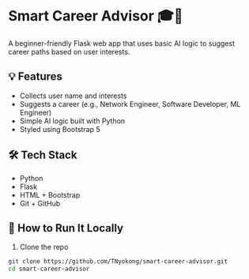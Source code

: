 # Smart Career Advisor 🎓🧠

A beginner-friendly Flask web app that uses basic AI logic to suggest career paths based on user interests.

## 💡 Features
- Collects user name and interests
- Suggests a career (e.g., Network Engineer, Software Developer, ML Engineer)
- Simple AI logic built with Python
- Styled using Bootstrap 5

## 🛠 Tech Stack
- Python
- Flask
- HTML + Bootstrap
- Git + GitHub

## 🚀 How to Run It Locally

1. Clone the repo  
```bash
git clone https://github.com/TNyokong/smart-career-advisor.git
cd smart-career-advisor
